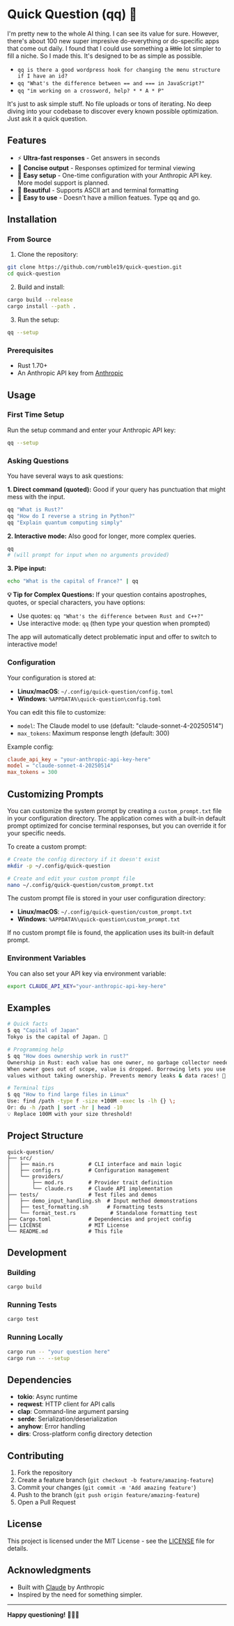 # Quick Question (qq) 🚀

I'm pretty new to the whole AI thing. I can see its value for sure. However, there's about 100 new super impresive do-everything or do-specific apps that come out daily. I found that I could use something a <del>little</del> lot simpler to fill a niche. So I made this. It's designed to be as simple as possible. 
- `qq is there a good wordpress hook for changing the menu structure if I have an id?`
- `qq "What's the difference between == and === in JavaScript?"`
- `qq "im working on a crossword, help? * * A * P"`

It's just to ask simple stuff. No file uploads or tons of iterating. No deep diving into your codebase to discover every known possible optimization. Just ask it a quick question. 

## Features

- ⚡ **Ultra-fast responses** - Get answers in seconds
- 🎯 **Concise output** - Responses optimized for terminal viewing
- 🔧 **Easy setup** - One-time configuration with your Anthropic API key. More model support is planned. 
- 🎨 **Beautiful** - Supports ASCII art and terminal formatting
- 🙏 **Easy to use** - Doesn't have a million featues. Type qq and go. 

## Installation

### From Source

1. Clone the repository:
```bash
git clone https://github.com/rumble19/quick-question.git
cd quick-question
```

2. Build and install:
```bash
cargo build --release
cargo install --path .
```

3. Run the setup:
```bash
qq --setup
```

### Prerequisites

- Rust 1.70+ 
- An Anthropic API key from [Anthropic](https://www.anthropic.com/)

## Usage

### First Time Setup

Run the setup command and enter your Anthropic API key:

```bash
qq --setup
```

### Asking Questions

You have several ways to ask questions:

**1. Direct command (quoted):** Good if your query has punctuation that might mess with the input. 
```bash
qq "What is Rust?"
qq "How do I reverse a string in Python?"
qq "Explain quantum computing simply"
```

**2. Interactive mode:**  Also good for longer, more complex queries. 
```bash
qq
# (will prompt for input when no arguments provided)
```

**3. Pipe input:**
```bash
echo "What is the capital of France?" | qq
```

**💡 Tip for Complex Questions:**
If your question contains apostrophes, quotes, or special characters, you have options:
- Use quotes: `qq "What's the difference between Rust and C++?"`
- Use interactive mode: `qq` (then type your question when prompted)

The app will automatically detect problematic input and offer to switch to interactive mode!

### Configuration

Your configuration is stored at:
- **Linux/macOS**: `~/.config/quick-question/config.toml`
- **Windows**: `%APPDATA%\quick-question\config.toml`

You can edit this file to customize:
- `model`: The Claude model to use (default: "claude-sonnet-4-20250514")
- `max_tokens`: Maximum response length (default: 300)

Example config:
```toml
claude_api_key = "your-anthropic-api-key-here"
model = "claude-sonnet-4-20250514"
max_tokens = 300
```

## Customizing Prompts

You can customize the system prompt by creating a `custom_prompt.txt` file in your configuration directory. The application comes with a built-in default prompt optimized for concise terminal responses, but you can override it for your specific needs.

To create a custom prompt:
```bash
# Create the config directory if it doesn't exist  
mkdir -p ~/.config/quick-question

# Create and edit your custom prompt file
nano ~/.config/quick-question/custom_prompt.txt
```

The custom prompt file is stored in your user configuration directory:
- **Linux/macOS**: `~/.config/quick-question/custom_prompt.txt`  
- **Windows**: `%APPDATA%\quick-question\custom_prompt.txt`

If no custom prompt file is found, the application uses its built-in default prompt.

### Environment Variables

You can also set your API key via environment variable:
```bash
export CLAUDE_API_KEY="your-anthropic-api-key-here"
```

## Examples

```bash
# Quick facts
$ qq "Capital of Japan"
Tokyo is the capital of Japan. 🗾

# Programming help
$ qq "How does ownership work in rust?"
Ownership in Rust: each value has one owner, no garbage collector needed. 
When owner goes out of scope, value is dropped. Borrowing lets you use 
values without taking ownership. Prevents memory leaks & data races! 🦀

# Terminal tips
$ qq "How to find large files in Linux"
Use: find /path -type f -size +100M -exec ls -lh {} \;
Or: du -h /path | sort -hr | head -10
💡 Replace 100M with your size threshold!
```

## Project Structure

```
quick-question/
├── src/
│   ├── main.rs           # CLI interface and main logic
│   ├── config.rs         # Configuration management
│   └── providers/
│       ├── mod.rs        # Provider trait definition
│       └── claude.rs     # Claude API implementation
├── tests/                # Test files and demos
│   ├── demo_input_handling.sh  # Input method demonstrations
│   ├── test_formatting.sh      # Formatting tests
│   └── format_test.rs           # Standalone formatting test
├── Cargo.toml            # Dependencies and project config
├── LICENSE               # MIT License
└── README.md             # This file
```

## Development

### Building

```bash
cargo build
```

### Running Tests

```bash
cargo test
```

### Running Locally

```bash
cargo run -- "your question here"
cargo run -- --setup
```

## Dependencies

- **tokio**: Async runtime
- **reqwest**: HTTP client for API calls
- **clap**: Command-line argument parsing
- **serde**: Serialization/deserialization
- **anyhow**: Error handling
- **dirs**: Cross-platform config directory detection

## Contributing

1. Fork the repository
2. Create a feature branch (`git checkout -b feature/amazing-feature`)
3. Commit your changes (`git commit -m 'Add amazing feature'`)
4. Push to the branch (`git push origin feature/amazing-feature`)
5. Open a Pull Request

## License

This project is licensed under the MIT License - see the [LICENSE](LICENSE) file for details.

## Acknowledgments

- Built with [Claude](https://www.anthropic.com/) by Anthropic
- Inspired by the need for something simpler.

---

**Happy questioning!** 🤔💭✨
